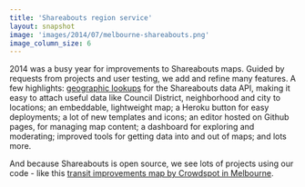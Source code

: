 ```yaml
---
title: 'Shareabouts region service'
layout: snapshot
image: 'images/2014/07/melbourne-shareabouts.png'
image_column_size: 6
---
```


2014 was a busy year for improvements to Shareabouts maps. Guided by requests from projects and user testing, we add and refine many features. A few highlights: <a href="https://github.com/openplans/shareabouts-region-service/commits/master">geographic lookups</a> for the Shareabouts data API, making it easy to attach useful data like Council District, neighborhood and city to locations; an embeddable, lightweight map; a Heroku button for easy deployments; a lot of new templates and icons; an editor hosted on Github pages, for managing map content; a dashboard for exploring and moderating; improved tools for getting data into and out of maps; and lots more. 

And because Shareabouts is open source, we see lots of projects using our code - like this <a href="http://blog.openplans.org/2014/07/using-shareabouts-to-collect-ideas-for-transit-improvements/">transit improvements map by Crowdspot in Melbourne</a>.